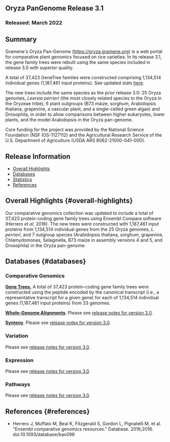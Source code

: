 ## Oryza PanGenome Release 3.1
### Released: March 2022
## Summary

Gramene's Oryza Pan-Genome (https://oryza.gramene.org) is a web portal for comparative plant genomics focused on rice varieties. In its release 3.1, the gene family trees were rebuilt using the same species included in release 3.0 with superior quality. 

A total of 37,423 GeneTree families were constructed comprising 1,134,514 individual genes (1,187,461 input proteins). See updated stats [here](https://oryza-ensembl.gramene.org/prot_tree_stats.html). 

The new trees include the same species as the prior release 3.0: 25 Oryza genomes, _Leersia perrieri_ (the most closely related species to the Oryza in the Oryzeae tribe), 6 plant outgroups (B73 maize, sorghum, Arabidopsis thaliana, grapevine, a vascular plant, and a single-celled green algae) and Drosophila, in order to allow comparisons between higher eukaryotes, lower plants, and the model Arabidopsis in the Oryza pan-genome. 

Core funding for the project was provided by the National Science Foundation (NSF IOS-1127112) and the Agricultural Research Service of the U.S. Department of Agriculture (USDA ARS 8062-21000-041-00D).  

## Release Information
- [Overall Highlights](#overall-highlights)
- [Databases](#databases)
- [Statistics](#statistics)
- [References](#references)

## Overall Highlights {#overall-highlights}

Our comparative genomics collection was updated to include a total of 37,423 protein-coding gene family trees using Ensembl Compara software (Herrero _et al_, 2016). The new trees were constructed with 1,187,461 input proteins from 1,134,514 individual genes from the 25 Oryza genomes, _L. perrieri_, and 7 outgroup species (Arabidopsis thaliana, sorghum, grapevine, Chlamydomonas, Selaginella, B73 maize in assembly versions 4 and 5, and Drosophila) in the Oryza pan-genome.


## Databases {#databases}
### Comparative Genomics

[**Gene Trees.**](https://oryza-ensembl.gramene.org/prot_tree_stats.html) A total of 37,423 protein-coding gene family trees were constructed using the peptide encoded by the canonical transcript (i.e., a representative transcript for a given gene) for each of 1,134,514 individual genes (1,187,461 input proteins) from 33 genomes.

[**Whole-Genome Alignments**](https://oryza-ensembl.gramene.org/compara_analyses.html). Please see [release notes for version 3.0](https://oryza.gramene.org/news).

[**Synteny**](https://oryza-ensembl.gramene.org/compara_analyses.html). Please see [release notes for version 3.0](https://oryza.gramene.org/news).

### Variation

Please see [release notes for version 3.0](https://oryza.gramene.org/news).

### Expression

Please see [release notes for version 3.0](https://oryza.gramene.org/news).

### Pathways

Please see [release notes for version 3.0](https://oryza.gramene.org/news).

## References {#references}

- Herrero J, Muffato M, Beal K, Fitzgerald S, Gordon L, Pignatelli M, et al. "Ensembl comparative genomics resources." Database. 2016;2016. doi:10.1093/database/bav096

